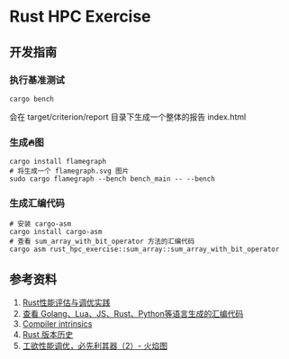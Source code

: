 # Rust HPC Exercise

## 开发指南

### 执行基准测试

```shell
cargo bench
```
会在 target/criterion/report 目录下生成一个整体的报告 index.html

### 生成:fire:图
``` shell
cargo install flamegraph
# 将生成一个 flamegraph.svg 图片
sudo cargo flamegraph --bench bench_main -- --bench
```

### 生成汇编代码

```shell
# 安装 cargo-asm
cargo install cargo-asm
# 查看 sum_array_with_bit_operator 方法的汇编代码
cargo asm rust_hpc_exercise::sum_array::sum_array_with_bit_operator
```

## 参考资料

1. [Rust性能评估与调优实践](https://zhuanlan.zhihu.com/p/451184900)
2. [查看 Golang、Lua、JS、Rust、Python等语言生成的汇编代码](https://zhuanlan.zhihu.com/p/77158150)
3. [Compiler intrinsics](https://doc.rust-lang.org/std/intrinsics/index.html)
4. [Rust 版本历史](https://rust-lang.github.io/rustup-components-history/)
5. [工欲性能调优，必先利其器（2）- 火焰图](https://pingcap.com/zh/blog/flame-graph)
